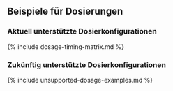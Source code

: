 ## Beispiele für Dosierungen

### Aktuell unterstützte Dosierkonfigurationen

{% include dosage-timing-matrix.md %}

### Zukünftig unterstützte Dosierkonfigurationen

{% include unsupported-dosage-examples.md %}